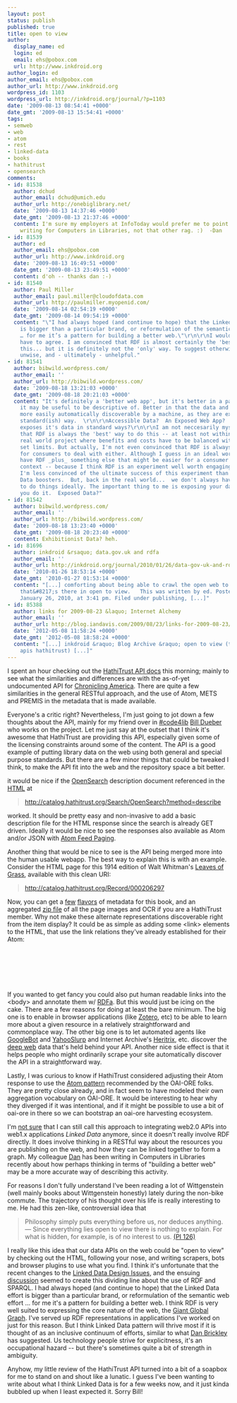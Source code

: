 ```yaml
---
layout: post
status: publish
published: true
title: open to view
author:
  display_name: ed
  login: ed
  email: ehs@pobox.com
  url: http://www.inkdroid.org
author_login: ed
author_email: ehs@pobox.com
author_url: http://www.inkdroid.org
wordpress_id: 1103
wordpress_url: http://inkdroid.org/journal/?p=1103
date: '2009-08-13 08:54:41 +0000'
date_gmt: '2009-08-13 15:54:41 +0000'
tags:
- semweb
- web
- atom
- rest
- linked-data
- books
- hathitrust
- opensearch
comments:
- id: 81538
  author: dchud
  author_email: dchud@umich.edu
  author_url: http://onebiglibrary.net/
  date: '2009-08-13 14:37:46 +0000'
  date_gmt: '2009-08-13 21:37:46 +0000'
  content: I'm sure my employers at InfoToday would prefer me to point out that I'm
    writing for Computers in Libraries, not that other rag. :)  -Dan
- id: 81539
  author: ed
  author_email: ehs@pobox.com
  author_url: http://www.inkdroid.org
  date: '2009-08-13 16:49:51 +0000'
  date_gmt: '2009-08-13 23:49:51 +0000'
  content: d'oh -- thanks dan :-)
- id: 81540
  author: Paul Miller
  author_email: paul.miller@cloudofdata.com
  author_url: http://paulmiller.myopenid.com/
  date: '2009-08-14 02:54:19 +0000'
  date_gmt: '2009-08-14 09:54:19 +0000'
  content: "\"I had always hoped (and continue to hope) that the Linked Data effort
    is bigger than a particular brand, or reformulation of the semantic web effort
    … for me it’s a pattern for building a better web.\"\r\n\r\nI would, of course,
    have to agree. I am convinced that RDF is almost certainly the 'best' way to do
    this... but it is definitely not the 'only' way. To suggest otherwise is unnecessary,
    unwise, and - ultimately - unhelpful."
- id: 81541
  author: bibwild.wordpress.com/
  author_email: ''
  author_url: http://bibwild.wordpress.com/
  date: '2009-08-18 13:21:03 +0000'
  date_gmt: '2009-08-18 20:21:03 +0000'
  content: "It's definitely a 'better web app', but it's better in a particular way
    it may be useful to be descriptive of. Better in that the data and services are
    more easily automatically discoverable by a machine, as they are exposed in a
    standard(ish) way.  \r\n\r\nAccessible Data?  An Exposed Web App?  A web app which
    exposes it's data in standard ways?\r\n\r\nI am not neccesarily myself convinced
    that RDF is always the 'best' way to do this -- at least not within a certain
    real world project where benefits and costs have to be balanced within externally
    set limits. But actually, I'm not even convinced that RDF is always the easiest
    for consumers to deal with either. Although I guess in an ideal world, we'd always
    have RDF _plus_ something else that might be easier for a consumer in a given
    context -- because I think RDF is an experiment well worth engaging in, although
    I'm less convinced of the ultimate success of this experiment than some Linked
    Data boosters.  But, back in the real world...  we don't always have the resources
    to do things ideally. The important thing to me is exposing your data, not how
    you do it.  Exposed Data?"
- id: 81542
  author: bibwild.wordpress.com/
  author_email: ''
  author_url: http://bibwild.wordpress.com/
  date: '2009-08-18 13:23:40 +0000'
  date_gmt: '2009-08-18 20:23:40 +0000'
  content: Exhibitionist Data? heh.
- id: 81696
  author: inkdroid &rsaquo; data.gov.uk and rdfa
  author_email: ''
  author_url: http://inkdroid.org/journal/2010/01/26/data-gov-uk-and-rdfa/
  date: '2010-01-26 18:53:14 +0000'
  date_gmt: '2010-01-27 01:53:14 +0000'
  content: "[...] comforting about being able to crawl the open web to find the information
    that&#8217;s there in open to view.   This was written by ed. Posted on Tuesday,
    January 26, 2010, at 3:41 pm. Filed under publishing, [...]"
- id: 85388
  author: links for 2009-08-23 &laquo; Internet Alchemy
  author_email: ''
  author_url: http://blog.iandavis.com/2009/08/23/links-for-2009-08-23/
  date: '2012-05-08 11:58:24 +0000'
  date_gmt: '2012-05-08 18:58:24 +0000'
  content: "[...] inkdroid &raquo; Blog Archive &raquo; open to view (tags: linkeddata
    apis hathitrust) [...]"
---
```


<p>I spent an hour checking out the <a href="http://www.hathitrust.org/data_api">HathiTrust API docs</a> this morning; mainly to see what the similarities and differences are with the as-of-yet undocumented API for <a href="http://chroniclingamerica.loc.gov">Chronicling America</a>. There are quite a few similarities in the general RESTful approach, and the use of Atom, METS and PREMIS in the metadata that is made available. </p>
<p>Everyone's a critic right? Nevertheless, I'm just going to jot down a few thoughts about the API, mainly for my friend over in <a href="irc://chat.freenode.net/code4lib">#code4lib</a> <a href="http://billdueber.com/">Bill Dueber</a> who works on the project. Let me just say at the outset that I think it's awesome that HathiTrust are providing this API, especially given some of the licensing constraints around some of the content. The API is a good example of putting library data on the web using both general and special purpose standards. But there are a few minor things that could be tweaked I think, to make the API fit into the web and the repository space a bit better.</p>
<p>it would be nice if the <a href="http://opensearch.org">OpenSearch</a> description document referenced in the <a href="http://catalog.hathitrust.org">HTML</a> at </p>
<blockquote><p>
<a href="http://catalog.hathitrust.org/Search/OpenSearch?method=describe ">http://catalog.hathitrust.org/Search/OpenSearch?method=describe</a>
</p></blockquote>
<p>worked. It should be pretty easy and non-invasive to add a basic description file for the HTML response since the search is already GET driven. Ideally it would be nice to see the responses also available as Atom and/or JSON with <a href="http://tools.ietf.org/html/rfc5005">Atom Feed Paging</a>. </p>
<p>Another thing that would be nice to see is the API being merged more into the human usable webapp. The best way to explain this is with an example. Consider the HTML page for this 1914 edition of Walt Whitman's <a href="http://catalog.hathitrust.org/Record/00020629">Leaves of Grass</a>, available with this clean URI:</p>
<blockquote><p>
<a href="http://catalog.hathitrust.org/Record/000206297">http://catalog.hathitrust.org/Record/000206297</a>
</p></blockquote>
<p>Now, you can get a <a href="http://services.hathitrust.org/api/htd/meta/mdp.39015056032132">few</a> <a href="http://services.hathitrust.org/api/htd/structure/mdp.39015056032132">flavors</a> of metadata for this book, and an aggregated <a href="https://services.hathitrust.org/api/htd/aggregate/mdp.39015056032132">zip file</a> of all the page images and OCR if you are a HathiTrust member. Why not make these alternate representations discoverable right from the item display? It could be as simple as adding some &lt;link&gt; elements to the HTML, that use the link relations they've already established for their Atom:</p>
<pre lang="html">
<head>
<link rel="http://schemas.hathitrust.org/htd/2009#meta" 
    type="application/atom+xml" 
    href="http://services.hathitrust.org/api/htd/meta/mdp.39015056032132" />
<link rel="http://schemas.hathitrust.org/htd/2009#structure " 
    type="application/atom+xml" 
    href="http://services.hathitrust.org/api/htd/structure/mdp.39015056032132" />
<link rel="http://schemas.hathitrust.org/htd/2009#aggregate" 
    type="application/zip" 
    href="https://services.hathitrust.org/api/htd/aggregate/mdp.39015056032132" />
</head>
</pre>
<p>If you wanted to get fancy you could also put human readable links into the &lt;body&gt; and annotate them w/ <a href="http://www.w3.org/TR/xhtml-rdfa-primer/">RDFa</a>. But this would just be icing on the cake. There are a few reasons for doing at least the bare minimum. The big one is to enable in browser applications (like <a href="http://zotero.org">Zotero</a>, etc) to be able to learn more about a given resource in a relatively straightforward and commonplace way. The other big one is to let automated agents like <a href="http://www.google.com/bot.html">GoogleBot</a> and <a href="http://help.yahoo.com/help/us/ysearch/slurp">YahooSlurp</a> and Internet Archive's <a href="http://crawler.archive.org/">Heritrix</a>, etc. discover the <a href="http://en.wikipedia.org/wiki/Deep_Web">deep web</a> data that's held behind your API. Another nice side effect is that it helps people who might ordinarily scrape your site automatically discover the API in a straightforward way.</p>
<p>Lastly, I was curious to know if HathiTrust considered adjusting their Atom response to use the <a href="http://www.openarchives.org/ore/1.0/atom.html">Atom pattern</a> recommended by the OAI-ORE folks. They are pretty close already, and in fact seem to have modeled their own aggregation vocabulary on OAI-ORE. It would be interesting to hear why they diverged if it was intentional, and if it might be possible to use a bit of oai-ore in there so we can bootstrap an oai-ore harvesting ecosystem.</p>
<p>I'm <a href="http://iandavis.com/blog/2009/07/the-linked-data-brand">not sure</a> that I can still call this approach to integrating web2.0 APIs into web1.x applications <em>Linked Data</em> anymore, since it doesn't really involve RDF directly. It does  involve thinking in a RESTful way about the resources you are publishing on the web, and how they can be linked together to form a graph. My colleague <a href="http://onebiglibrary.net">Dan</a> has been writing in Computers in Libraries recently about how perhaps thinking in terms of "building a better web" may be a more accurate way of describing this activity. </p>
<p>For reasons I don't fully understand I've been reading a lot of Wittgenstein (well mainly books about Wittgenstein honestly) lately during the non-bike commute. The trajectory of his thought over his life is really interesting to me. He had this zen-like, controversial idea that </p>
<blockquote><p>
Philosophy simply puts everything before us, nor deduces anything. — Since everything lies open to view there is nothing to explain. For what is hidden, for example, is of no interest to us. <a href="http://books.google.com/books?id=ici7FXQZsFIC&lpg=PP1&dq=philosophical%20investigations&pg=PA43-IA1#v=onepage&q=126&f=false">(PI 126)</a>
</p></blockquote>
<p>I really like this idea that our data APIs on the web could be "open to view" by checking out the HTML, following your nose, and writing scrapers, bots and browser plugins to use what you find. I think it's unfortunate that the recent changes to the <a href="http://www.w3.org/DesignIssues/LinkedData.html">Linked Data Design Issues</a>, and the ensuing <a href="http://cloudofdata.com/2009/07/does-linked-data-need-rdf/">discussion</a> seemed to create this dividing line about the use of RDF and SPARQL. I had always hoped (and continue to hope) that the Linked Data effort is bigger than a particular brand, or reformulation of the semantic web effort ... for me it's a pattern for building a better web. I think RDF is very well suited to expressing the core nature of the web, the <a href="http://dig.csail.mit.edu/breadcrumbs/node/215">Giant Global Graph</a>. I've served up RDF representations in applications I've worked on just for this reason. But I think Linked Data pattern will thrive most if it is thought of as an inclusive continuum of efforts, similar to what <a href="http://webofdata.wordpress.com/2009/07/20/what-else/#comment-132">Dan Brickley</a> has suggested. Us technology people strive for explicitness, it's an occupational hazard -- but there's sometimes quite a bit of strength in ambiguity.</p>
<p>Anyhow, my little review of the HathiTrust API turned into a bit of a soapbox for me to stand on and shout like a lunatic. I guess I've been wanting to write about what I think Linked Data is for a few weeks now, and it just kinda bubbled up when I least expected it. Sorry Bill!</p>

